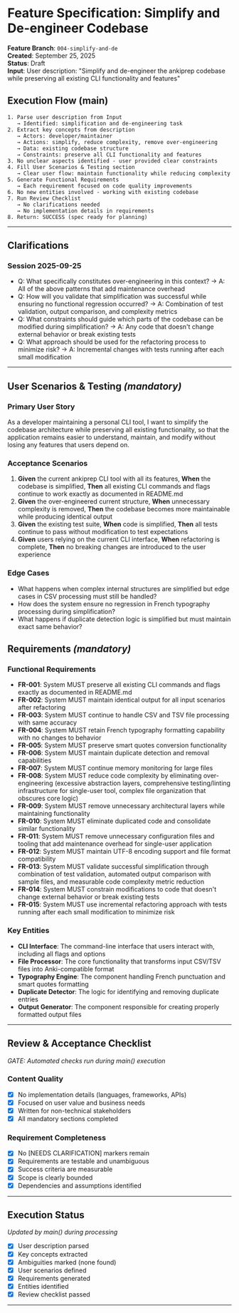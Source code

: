# Feature Specification: Simplify and De-engineer Codebase

**Feature Branch**: `004-simplify-and-de`  
**Created**: September 25, 2025  
**Status**: Draft  
**Input**: User description: "Simplify and de-engineer the ankiprep codebase while preserving all existing CLI functionality and features"

## Execution Flow (main)
```
1. Parse user description from Input
   → Identified: simplification and de-engineering task
2. Extract key concepts from description
   → Actors: developer/maintainer
   → Actions: simplify, reduce complexity, remove over-engineering
   → Data: existing codebase structure
   → Constraints: preserve all CLI functionality and features
3. No unclear aspects identified - user provided clear constraints
4. Fill User Scenarios & Testing section
   → Clear user flow: maintain functionality while reducing complexity
5. Generate Functional Requirements
   → Each requirement focused on code quality improvements
6. No new entities involved - working with existing codebase
7. Run Review Checklist
   → No clarifications needed
   → No implementation details in requirements
8. Return: SUCCESS (spec ready for planning)
```

---

## Clarifications

### Session 2025-09-25

- Q: What specifically constitutes over-engineering in this context? → A: All of the above patterns that add maintenance overhead
- Q: How will you validate that simplification was successful while ensuring no functional regression occurred? → A: Combination of test validation, output comparison, and complexity metrics
- Q: What constraints should guide which parts of the codebase can be modified during simplification? → A: Any code that doesn't change external behavior or break existing tests
- Q: What approach should be used for the refactoring process to minimize risk? → A: Incremental changes with tests running after each small modification

---

## User Scenarios & Testing *(mandatory)*

### Primary User Story

As a developer maintaining a personal CLI tool, I want to simplify the codebase architecture while preserving all existing functionality, so that the application remains easier to understand, maintain, and modify without losing any features that users depend on.

### Acceptance Scenarios

1. **Given** the current ankiprep CLI tool with all its features, **When** the codebase is simplified, **Then** all existing CLI commands and flags continue to work exactly as documented in README.md
2. **Given** the over-engineered current structure, **When** unnecessary complexity is removed, **Then** the codebase becomes more maintainable while producing identical output
3. **Given** the existing test suite, **When** code is simplified, **Then** all tests continue to pass without modification to test expectations
4. **Given** users relying on the current CLI interface, **When** refactoring is complete, **Then** no breaking changes are introduced to the user experience

### Edge Cases

- What happens when complex internal structures are simplified but edge cases in CSV processing must still be handled?
- How does the system ensure no regression in French typography processing during simplification?
- What happens if duplicate detection logic is simplified but must maintain exact same behavior?

## Requirements *(mandatory)*

### Functional Requirements

- **FR-001**: System MUST preserve all existing CLI commands and flags exactly as documented in README.md
- **FR-002**: System MUST maintain identical output for all input scenarios after refactoring
- **FR-003**: System MUST continue to handle CSV and TSV file processing with same accuracy
- **FR-004**: System MUST retain French typography formatting capability with no changes to behavior
- **FR-005**: System MUST preserve smart quotes conversion functionality
- **FR-006**: System MUST maintain duplicate detection and removal capabilities
- **FR-007**: System MUST continue memory monitoring for large files
- **FR-008**: System MUST reduce code complexity by eliminating over-engineering (excessive abstraction layers, comprehensive testing/linting infrastructure for single-user tool, complex file organization that obscures core logic)
- **FR-009**: System MUST remove unnecessary architectural layers while maintaining functionality
- **FR-010**: System MUST eliminate duplicated code and consolidate similar functionality
- **FR-011**: System MUST remove unnecessary configuration files and tooling that add maintenance overhead for single-user application
- **FR-012**: System MUST maintain UTF-8 encoding support and file format compatibility
- **FR-013**: System MUST validate successful simplification through combination of test validation, automated output comparison with sample files, and measurable code complexity metric reduction
- **FR-014**: System MUST constrain modifications to code that doesn't change external behavior or break existing tests
- **FR-015**: System MUST use incremental refactoring approach with tests running after each small modification to minimize risk

### Key Entities

- **CLI Interface**: The command-line interface that users interact with, including all flags and options
- **File Processor**: The core functionality that transforms input CSV/TSV files into Anki-compatible format
- **Typography Engine**: The component handling French punctuation and smart quotes formatting
- **Duplicate Detector**: The logic for identifying and removing duplicate entries
- **Output Generator**: The component responsible for creating properly formatted output files

---

## Review & Acceptance Checklist

*GATE: Automated checks run during main() execution*

### Content Quality

- [x] No implementation details (languages, frameworks, APIs)
- [x] Focused on user value and business needs
- [x] Written for non-technical stakeholders
- [x] All mandatory sections completed

### Requirement Completeness

- [x] No [NEEDS CLARIFICATION] markers remain
- [x] Requirements are testable and unambiguous  
- [x] Success criteria are measurable
- [x] Scope is clearly bounded
- [x] Dependencies and assumptions identified

---

## Execution Status

*Updated by main() during processing*

- [x] User description parsed
- [x] Key concepts extracted
- [x] Ambiguities marked (none found)
- [x] User scenarios defined
- [x] Requirements generated
- [x] Entities identified
- [x] Review checklist passed

---
